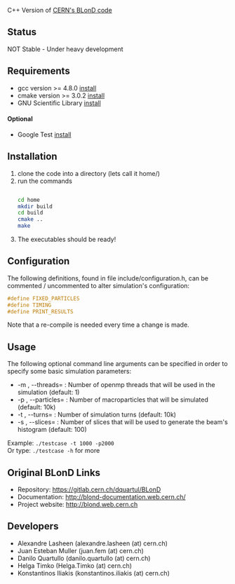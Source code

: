 C++ Version of [CERN's BLonD code][1]

## Status

NOT Stable - Under heavy development

## Requirements

* gcc version >= 4.8.0 [install](https://gcc.gnu.org/wiki/InstallingGCC)
* cmake version >= 3.0.2 [install](https://cmake.org/install/)
* GNU Scientific Library [install](http://www.gnu.org/software/gsl/)

#### Optional

* Google Test [install](https://github.com/google/googletest)

## Installation

1. clone the code into a directory (lets call it home/)
2. run the commands 
    ```bash

    cd home  
    mkdir build 
    cd build   
    cmake ..  
    make
    ```
3. The executables should be ready!

## Configuration

The following definitions, found in file include/configuration.h, can be commented / uncommented to alter simulation's configuration:

```c
#define FIXED_PARTICLES
#define TIMING
#define PRINT_RESULTS
```

Note that a re-compile is needed every time a change is made. 

## Usage

The following optional command line arguments can be specified in order to specify some basic simulation parameters:

* -m <num>, --threads=<num> : Number of openmp threads that will be used in the simulation (default: 1)
* -p <num>, --particles=<num> : Number of macroparticles that will be simulated (default: 10k)
* -t <num>, --turns=<num> : Number of simulation turns (default: 10k)
* -s <num>, --slices=<num> : Number of slices that will be used to generate the beam's histogram (default: 100)

Example: `./testcase -t 1000 -p2000`  
Or type: `./testcase -h` for more

## Original BLonD Links

* Repository: https://gitlab.cern.ch/dquartul/BLonD
* Documentation: http://blond-documentation.web.cern.ch/
* Project website: http://blond.web.cern.ch

## Developers

- Alexandre Lasheen (alexandre.lasheen (at) cern.ch)
- Juan Esteban Muller (juan.fem (at) cern.ch)
- Danilo Quartullo (danilo.quartullo (at) cern.ch)
- Helga Timko (Helga.Timko (at) cern.ch)
- Konstantinos Iliakis (konstantinos.iliakis (at) cern.ch)


[1]: http://blond.web.cern.ch
